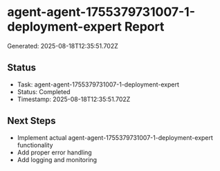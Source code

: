 # agent-agent-1755379731007-1-deployment-expert Report

Generated: 2025-08-18T12:35:51.702Z

## Status
- Task: agent-agent-1755379731007-1-deployment-expert
- Status: Completed
- Timestamp: 2025-08-18T12:35:51.702Z

## Next Steps
- Implement actual agent-agent-1755379731007-1-deployment-expert functionality
- Add proper error handling
- Add logging and monitoring
